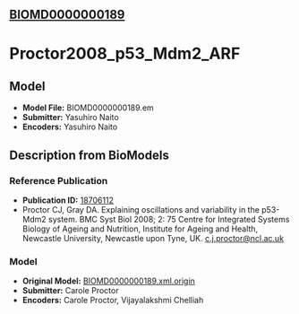 [BIOMD0000000189](http://www.ebi.ac.uk/biomodels-main/BIOMD0000000189)
----------------------------------------------------------------------
Proctor2008_p53_Mdm2_ARF
======================================================================

Model
-----

* **Model File:** BIOMD0000000189.em
* **Submitter:** Yasuhiro Naito
* **Encoders:** Yasuhiro Naito

Description from BioModels
--------------------------

### Reference Publication

* **Publication ID:** [18706112](http://www.ncbi.nlm.nih.gov/pubmed/18706112)
* Proctor CJ, Gray DA. 
Explaining oscillations and variability in the p53-Mdm2 system. 
BMC Syst Biol 2008; 2: 75 
Centre for Integrated Systems Biology of Ageing and Nutrition, Institute for Ageing and Health, Newcastle University, Newcastle upon Tyne, UK. c.j.proctor@ncl.ac.uk  

### Model

* **Original Model:** [BIOMD0000000189.xml.origin](http://www.ebi.ac.uk/biomodels/models-main/publ/BIOMD0000000189/BIOMD0000000189.xml.origin)
* **Submitter:** Carole Proctor
* **Encoders:** Carole Proctor, Vijayalakshmi Chelliah
